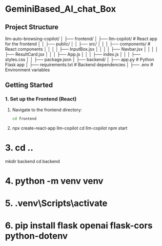 # GeminiBased_AI_chat_Box

## Project Structure

llm-auto-browsing-copilot/
│
├── frontend/
│   ├── llm-copilot/          # React app for the frontend
│   │   ├── public/
│   │   ├── src/
│   │   │   ├── components/   # React components
│   │   │   │   ├── InputBox.jsx
│   │   │   │   ├── Navbar.jsx
│   │   │   │   ├── ResultCard.jsx
│   │   │   ├── App.js
│   │   │   ├── index.js
│   │   │   ├── styles.css
│   │   ├── package.json
│
├── backend/
│   ├── app.py                # Python Flask app
│   ├── requirements.txt      # Backend dependencies
│   ├── .env                  # Environment variables


## Getting Started

### 1. Set up the Frontend (React)

1. Navigate to the frontend directory:
   ```bash
   cd frontend
2. npx create-react-app llm-copilot
cd llm-copilot
npm start

# 3. cd ..
mkdir backend
cd backend

# 4. python -m venv venv

# 5. .venv\Scripts\activate

# 6. pip install flask openai flask-cors python-dotenv
